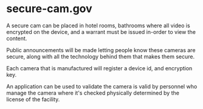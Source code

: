 # secure-cam.gov

A secure cam can be placed in hotel rooms, bathrooms where all video is encrypted on the device, and a warrant must be issued in-order to view the content.

Public announcements will be made letting people know these cameras are secure, along with all the technology behind them that makes them secure.

Each camera that is manufactured will register a device id, and encryption key.

An application can be used to validate the camera is valid by personnel who manage the camera where it's checked physically determined by the license of the facility.
